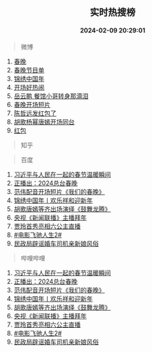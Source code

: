 <div align="center"><h2>实时热搜榜</h2><h4>2024-02-09 20:29:01</h4></div>

> 微博  

1. [春晚](https://s.weibo.com/weibo?q=%E6%98%A5%E6%99%9A&t=31&band_rank=1&Refer=top)<br />
2. [春晚节目单](https://s.weibo.com/weibo?q=%23%E6%98%A5%E6%99%9A%E8%8A%82%E7%9B%AE%E5%8D%95%23&t=31&band_rank=2&Refer=top)<br />
3. [锦绣中国年](https://s.weibo.com/weibo?q=%23%E9%94%A6%E7%BB%A3%E4%B8%AD%E5%9B%BD%E5%B9%B4%23&t=31&band_rank=3&Refer=top)<br />
4. [开场好热闹](https://s.weibo.com/weibo?q=%E5%BC%80%E5%9C%BA%E5%A5%BD%E7%83%AD%E9%97%B9&t=31&band_rank=4&Refer=top)<br />
5. [岳云鹏 餐馆小哥转身那滴泪](https://s.weibo.com/weibo?q=%E5%B2%B3%E4%BA%91%E9%B9%8F%20%E9%A4%90%E9%A6%86%E5%B0%8F%E5%93%A5%E8%BD%AC%E8%BA%AB%E9%82%A3%E6%BB%B4%E6%B3%AA&t=31&band_rank=5&Refer=top)<br />
6. [春晚开场短片](https://s.weibo.com/weibo?q=%E6%98%A5%E6%99%9A%E5%BC%80%E5%9C%BA%E7%9F%AD%E7%89%87&t=31&band_rank=6&Refer=top)<br />
7. [陈哲远发红包了](https://s.weibo.com/weibo?q=%E9%99%88%E5%93%B2%E8%BF%9C%E5%8F%91%E7%BA%A2%E5%8C%85%E4%BA%86&t=31&band_rank=7&Refer=top)<br />
8. [胡歌杨幂唐嫣开场同台](https://s.weibo.com/weibo?q=%E8%83%A1%E6%AD%8C%E6%9D%A8%E5%B9%82%E5%94%90%E5%AB%A3%E5%BC%80%E5%9C%BA%E5%90%8C%E5%8F%B0&t=31&band_rank=8&Refer=top)<br />
9. [红包](https://s.weibo.com/weibo?q=%E7%BA%A2%E5%8C%85&t=31&band_rank=9&Refer=top)<br />

> 知乎  


> 百度  

1. [习近平与人民在一起的春节温暖瞬间](https://www.baidu.com/s?wd=%E4%B9%A0%E8%BF%91%E5%B9%B3%E4%B8%8E%E4%BA%BA%E6%B0%91%E5%9C%A8%E4%B8%80%E8%B5%B7%E7%9A%84%E6%98%A5%E8%8A%82%E6%B8%A9%E6%9A%96%E7%9E%AC%E9%97%B4&sa=fyb_news&rsv_dl=fyb_news)<br />
2. [正播出：2024总台春晚](https://www.baidu.com/s?wd=%E6%AD%A3%E6%92%AD%E5%87%BA%EF%BC%9A2024%E6%80%BB%E5%8F%B0%E6%98%A5%E6%99%9A&sa=fyb_news&rsv_dl=fyb_news)<br />
3. [范伟配音开场短片《我们的春晚》](https://www.baidu.com/s?wd=%E8%8C%83%E4%BC%9F%E9%85%8D%E9%9F%B3%E5%BC%80%E5%9C%BA%E7%9F%AD%E7%89%87%E3%80%8A%E6%88%91%E4%BB%AC%E7%9A%84%E6%98%A5%E6%99%9A%E3%80%8B&sa=fyb_news&rsv_dl=fyb_news)<br />
4. [锦绣中国年丨欢乐祥和迎新年](https://www.baidu.com/s?wd=%E9%94%A6%E7%BB%A3%E4%B8%AD%E5%9B%BD%E5%B9%B4%E4%B8%A8%E6%AC%A2%E4%B9%90%E7%A5%A5%E5%92%8C%E8%BF%8E%E6%96%B0%E5%B9%B4&sa=fyb_news&rsv_dl=fyb_news)<br />
5. [胡歌唐嫣等齐出场演绎《鼓舞龙腾》](https://www.baidu.com/s?wd=%E8%83%A1%E6%AD%8C%E5%94%90%E5%AB%A3%E7%AD%89%E9%BD%90%E5%87%BA%E5%9C%BA%E6%BC%94%E7%BB%8E%E3%80%8A%E9%BC%93%E8%88%9E%E9%BE%99%E8%85%BE%E3%80%8B&sa=fyb_news&rsv_dl=fyb_news)<br />
6. [央视《新闻联播》主播拜年](https://www.baidu.com/s?wd=%E5%A4%AE%E8%A7%86%E3%80%8A%E6%96%B0%E9%97%BB%E8%81%94%E6%92%AD%E3%80%8B%E4%B8%BB%E6%92%AD%E6%8B%9C%E5%B9%B4&sa=fyb_news&rsv_dl=fyb_news)<br />
7. [贾玲首秀亮相六公主直播](https://www.baidu.com/s?wd=%E8%B4%BE%E7%8E%B2%E9%A6%96%E7%A7%80%E4%BA%AE%E7%9B%B8%E5%85%AD%E5%85%AC%E4%B8%BB%E7%9B%B4%E6%92%AD&sa=fyb_news&rsv_dl=fyb_news)<br />
8. [#电影飞驰人生2#](https://www.baidu.com/s?wd=%23%E7%94%B5%E5%BD%B1%E9%A3%9E%E9%A9%B0%E4%BA%BA%E7%94%9F2%23&sa=fyb_news&rsv_dl=fyb_news)<br />
9. [民政局辟谣婚车司机亲新娘风俗](https://www.baidu.com/s?wd=%E6%B0%91%E6%94%BF%E5%B1%80%E8%BE%9F%E8%B0%A3%E5%A9%9A%E8%BD%A6%E5%8F%B8%E6%9C%BA%E4%BA%B2%E6%96%B0%E5%A8%98%E9%A3%8E%E4%BF%97&sa=fyb_news&rsv_dl=fyb_news)<br />

> 哔哩哔哩  

1. [习近平与人民在一起的春节温暖瞬间](https://www.baidu.com/s?wd=%E4%B9%A0%E8%BF%91%E5%B9%B3%E4%B8%8E%E4%BA%BA%E6%B0%91%E5%9C%A8%E4%B8%80%E8%B5%B7%E7%9A%84%E6%98%A5%E8%8A%82%E6%B8%A9%E6%9A%96%E7%9E%AC%E9%97%B4&sa=fyb_news&rsv_dl=fyb_news)<br />
2. [正播出：2024总台春晚](https://www.baidu.com/s?wd=%E6%AD%A3%E6%92%AD%E5%87%BA%EF%BC%9A2024%E6%80%BB%E5%8F%B0%E6%98%A5%E6%99%9A&sa=fyb_news&rsv_dl=fyb_news)<br />
3. [范伟配音开场短片《我们的春晚》](https://www.baidu.com/s?wd=%E8%8C%83%E4%BC%9F%E9%85%8D%E9%9F%B3%E5%BC%80%E5%9C%BA%E7%9F%AD%E7%89%87%E3%80%8A%E6%88%91%E4%BB%AC%E7%9A%84%E6%98%A5%E6%99%9A%E3%80%8B&sa=fyb_news&rsv_dl=fyb_news)<br />
4. [锦绣中国年丨欢乐祥和迎新年](https://www.baidu.com/s?wd=%E9%94%A6%E7%BB%A3%E4%B8%AD%E5%9B%BD%E5%B9%B4%E4%B8%A8%E6%AC%A2%E4%B9%90%E7%A5%A5%E5%92%8C%E8%BF%8E%E6%96%B0%E5%B9%B4&sa=fyb_news&rsv_dl=fyb_news)<br />
5. [胡歌唐嫣等齐出场演绎《鼓舞龙腾》](https://www.baidu.com/s?wd=%E8%83%A1%E6%AD%8C%E5%94%90%E5%AB%A3%E7%AD%89%E9%BD%90%E5%87%BA%E5%9C%BA%E6%BC%94%E7%BB%8E%E3%80%8A%E9%BC%93%E8%88%9E%E9%BE%99%E8%85%BE%E3%80%8B&sa=fyb_news&rsv_dl=fyb_news)<br />
6. [央视《新闻联播》主播拜年](https://www.baidu.com/s?wd=%E5%A4%AE%E8%A7%86%E3%80%8A%E6%96%B0%E9%97%BB%E8%81%94%E6%92%AD%E3%80%8B%E4%B8%BB%E6%92%AD%E6%8B%9C%E5%B9%B4&sa=fyb_news&rsv_dl=fyb_news)<br />
7. [贾玲首秀亮相六公主直播](https://www.baidu.com/s?wd=%E8%B4%BE%E7%8E%B2%E9%A6%96%E7%A7%80%E4%BA%AE%E7%9B%B8%E5%85%AD%E5%85%AC%E4%B8%BB%E7%9B%B4%E6%92%AD&sa=fyb_news&rsv_dl=fyb_news)<br />
8. [#电影飞驰人生2#](https://www.baidu.com/s?wd=%23%E7%94%B5%E5%BD%B1%E9%A3%9E%E9%A9%B0%E4%BA%BA%E7%94%9F2%23&sa=fyb_news&rsv_dl=fyb_news)<br />
9. [民政局辟谣婚车司机亲新娘风俗](https://www.baidu.com/s?wd=%E6%B0%91%E6%94%BF%E5%B1%80%E8%BE%9F%E8%B0%A3%E5%A9%9A%E8%BD%A6%E5%8F%B8%E6%9C%BA%E4%BA%B2%E6%96%B0%E5%A8%98%E9%A3%8E%E4%BF%97&sa=fyb_news&rsv_dl=fyb_news)<br />
